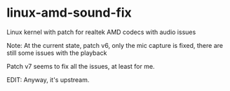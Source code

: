 # linux-amd-sound-fix
Linux kernel with patch for realtek AMD codecs with audio issues

Note: At the current state, patch v6, only the mic capture is fixed, there are still some issues with the playback 

Patch v7 seems to fix all the issues, at least for me.

EDIT: Anyway, it's upstream.
